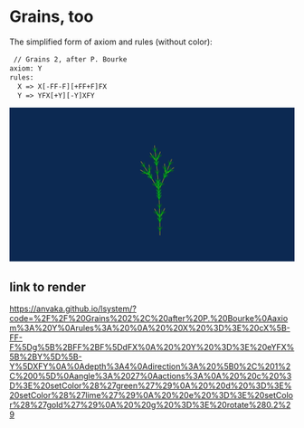 # Grains, too

The simplified form of axiom and rules (without color):

```
 // Grains 2, after P. Bourke
axiom: Y                     
rules:                       
  X => X[-FF-F][+FF+F]FX  
  Y => YFX[+Y][-Y]XFY       
```

![Grains too](grains2.svg)

## link to render 

https://anvaka.github.io/lsystem/?code=%2F%2F%20Grains%202%2C%20after%20P.%20Bourke%0Aaxiom%3A%20Y%0Arules%3A%20%0A%20%20X%20%3D%3E%20cX%5B-FF-F%5Dg%5B%2BFF%2BF%5DdFX%0A%20%20Y%20%3D%3E%20eYFX%5B%2BY%5D%5B-Y%5DXFY%0A%0Adepth%3A4%0Adirection%3A%20%5B0%2C%201%2C%200%5D%0Aangle%3A%2027%0Aactions%3A%0A%20%20c%20%3D%3E%20setColor%28%27green%27%29%0A%20%20d%20%3D%3E%20setColor%28%27lime%27%29%0A%20%20e%20%3D%3E%20setColor%28%27gold%27%29%0A%20%20g%20%3D%3E%20rotate%280.2%29
